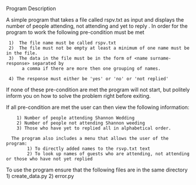 Program Description
  
  
 
 A simple program that takes a file called rspv.txt as input and displays the number of people
  attending, not attending and yet to reply
.
  In order for the program to work the following pre-condition must be met

     1)  The file name must be called rspv.txt
     2)  The file must not be empty at least a minimum of one name must be in the file.
     3)  The data in the file must be in the form of <name surname-response> separated by 
          a comma if there are more then one grouping of names.

     4) The response must either be 'yes' or 'no' or 'not replied'


  If none of these pre-condition are met the program will not start, but politely inform you 
  on how to solve the problem right before exiting.

  If all pre-condition are met the user can then view the following information:
    
        1) Number of people attending Shannon Wedding
        2) Number of people not attending Shannon weeding
        3) Those who have yet to replied all in alphabetical order.

      The program also includes a menu that allows the user of the program:
            1) To directly added names to the rsvp.txt text
            2) To look up names of guests who are attending, not attending or those who have not yet replied

  To use the program ensure that the following files are in the same directory
           1)  create_data.py
           2)  error.py
